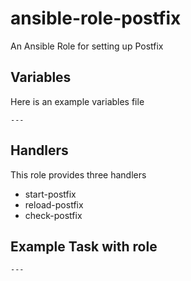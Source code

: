 # ansible-role-postfix
 An Ansible Role for setting up Postfix

 ## Variables

 Here is an example variables file

 ```
 ---

 ```

 ## Handlers

 This role provides three handlers

 * start-postfix
 * reload-postfix
 * check-postfix

 ## Example Task with role

 ```
 ---

 ```
